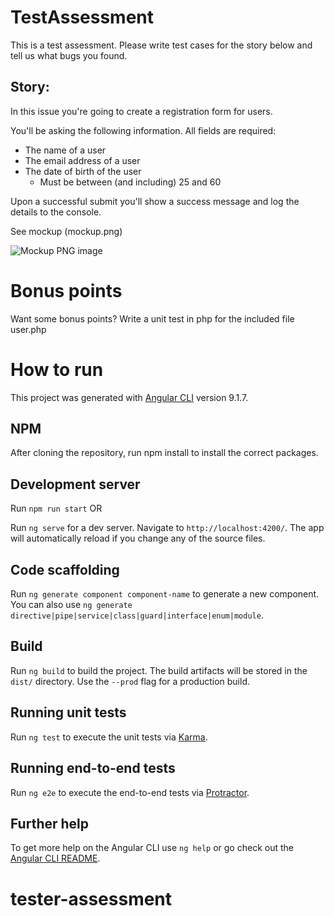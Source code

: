 # TestAssessment

This is a test assessment. Please write test cases for the story below and tell us what bugs you found.

## Story:
In this issue you're going to create a registration form for users.

You'll be asking the following information. All fields are required:

* The name of a user
* The email address of a user
* The date of birth of the user
  * Must be between (and including) 25 and 60
  
Upon a successful submit you'll show a success message and log the details to the console.

See mockup (mockup.png)

![Mockup PNG image](https://github.com/samanthaadrichem/tester-assessment/blob/main/mockup.png?raw=true)

# Bonus points

Want some bonus points? Write a unit test in php for the included file user.php

# How to run

This project was generated with [Angular CLI](https://github.com/angular/angular-cli) version 9.1.7.

## NPM
After cloning the repository, run npm install to install the correct packages.

## Development server

Run `npm run start` OR

Run `ng serve` for a dev server. Navigate to `http://localhost:4200/`. The app will automatically reload if you change any of the source files.


## Code scaffolding

Run `ng generate component component-name` to generate a new component. You can also use `ng generate directive|pipe|service|class|guard|interface|enum|module`.

## Build

Run `ng build` to build the project. The build artifacts will be stored in the `dist/` directory. Use the `--prod` flag for a production build.

## Running unit tests

Run `ng test` to execute the unit tests via [Karma](https://karma-runner.github.io).

## Running end-to-end tests

Run `ng e2e` to execute the end-to-end tests via [Protractor](http://www.protractortest.org/).

## Further help

To get more help on the Angular CLI use `ng help` or go check out the [Angular CLI README](https://github.com/angular/angular-cli/blob/master/README.md).
# tester-assessment
